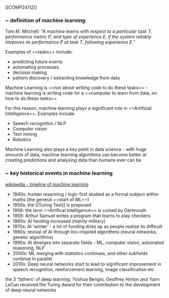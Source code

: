 [[COMP24112]]

### ~ definition of machine learning
Tom M. Mitchell:
*"A machine learns with respect to a particular task T, performance metric P, and type of experience E, if the system reliably imrpoves its performance P at task T, following experience E."*

Examples of ==tasks== include:
- predicting future events
- automating processes
- decision making
- pattern discovery / extracting knowledge from data

Machine Learning is ==not about writing code to do these tasks== - machine learning is writing code for a ==computer to learn from data, on how to do these tasks==

For this reason, machine learning plays a significant role in ==Artificial Intelligence==. Examples include:
- Speech recognition / NLP
- Computer vision
- Text mining
- Robotics

Machine Learning also plays a key point in data science - with huge amounts of data, machine learning algorithms can become better at creating predictions and analysing data than humans ever can be

### ~ key historical events in machine learning
[wikipedia - timeline of machine learning](https://en.wikipedia.org/wiki/Timeline_of_machine_learning)

- 1940s: human reasoning / logic first studied as a formal subject within maths (the general ==start of ML==)
- 1950s: the [[Turing Test]] is proposed
- 1956: the term ==Artifical Intelligence== is coined by Dartmouth
- 1959: Arthur Samuel writes a program that learns to play checkers
- 1960s: AI funding increased (mainly military)
- 1970s: AI 'winter' - a lot of funding dries up as people realise its difficult
- 1980s: revival of AI through bio-inspired algorithms (neural networks, genetic algorithms)
- 1990s: AI diverges into separate fields - ML, computer vision, automated reasoning, NLP
- 2000s: ML merging with statistics continues, and other subfields continue in parallel
- 2010s: Deep neural networks start to lead to significant improvement in speech recognition, reinforcement learning, image classification etc

the 3 'fathers' of deep learning: Yoshua Bengio, Geoffrey Hinton and Yann LeCun received the Turing Award for their contribution to the development of deep neural networks